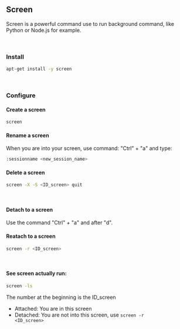 ## Screen

Screen is a powerful command use to run background command, like Python or Node.js for example.

<br>

### Install
```bash
apt-get install -y screen
```


<br>

### Configure

#### Create a screen
```bash
screen
```

#### Rename a screen
When you are into your screen, use command: "Ctrl" + "a" and type:
```bash
:sessionname <new_session_name>
```

#### Delete a screen
```bash
screen -X -S <ID_screen> quit
```

<br>

#### Detach to a screen
Use the command "Ctrl" + "a" and after "d".

#### Reatach to a screen
```bash
screen -r <ID_screen>
```

<br>

#### See screen actually run:
```bash
screen -ls
```
The number at the beginning is the ID_screen
* Attached: You are in this screen
* Detached: You are not into this screen, use <code>screen -r <ID_screen></code>

